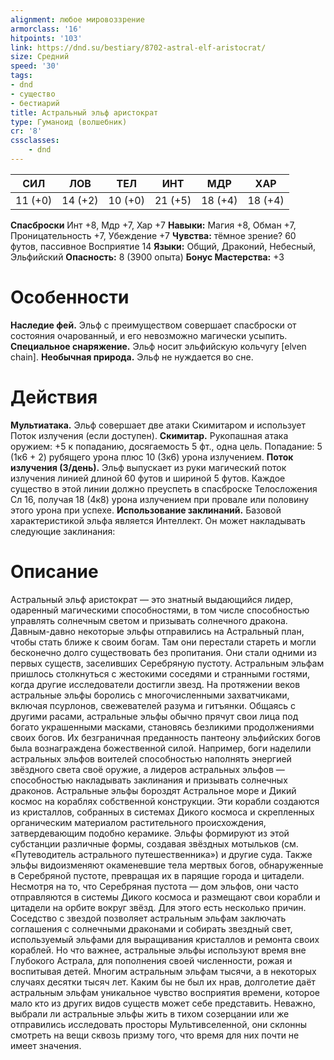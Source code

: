 ```yaml
---
alignment: любое мировоззрение
armorclass: '16'
hitpoints: '103'
link: https://dnd.su/bestiary/8702-astral-elf-aristocrat/
size: Средний
speed: '30'
tags:
- dnd
- существо
- бестиарий
title: Астральный эльф аристократ
type: Гуманоид (волшебник)
cr: '8'
cssclasses:
    - dnd
---
```



| СИЛ | ЛОВ | ТЕЛ | ИНТ | МДР | ХАР |
|---|---|---|---|---|---|
| 11 (+0) | 14 (+2) | 10 (+0) | 21 (+5) | 18 (+4) | 18 (+4) |
**Спасброски** Инт +8, Мдр +7, Хар +7
**Навыки:** Магия +8, Обман +7, Проницательность +7, Убеждение +7
**Чувства:** тёмное зрение? 60 футов, пассивное Восприятие 14
**Языки:** Общий, Драконий, Небесный, Эльфийский
**Опасность:** 8 (3900 опыта)
**Бонус Мастерства:** +3


# Особенности
**Наследие фей.** Эльф с преимуществом совершает спасброски от состояния очарованный, и его невозможно магически усыпить.
**Специальное снаряжение.** Эльф носит эльфийскую кольчугу [elven chain].
**Необычная природа.** Эльф не нуждается во сне.


# Действия
**Мультиатака.** Эльф совершает две атаки Скимитаром и использует Поток излучения (если доступен).
**Скимитар.** Рукопашная атака оружием: +5 к попаданию, досягаемость 5 фт., одна цель. Попадание: 5 (1к6 + 2) рубящего урона плюс 10 (3к6) урона излучением.
**Поток излучения (3/день).** Эльф выпускает из руки магический поток излучения линией длиной 60 футов и шириной 5 футов. Каждое существо в этой линии должно преуспеть в спасброске Телосложения Сл 16, получая 18 (4к8) урона излучением при провале или половину этого урона при успехе.
**Использование заклинаний.** Базовой характеристикой эльфа является Интеллект. Он может накладывать следующие заклинания:


# Описание
Астральный эльф аристократ — это знатный выдающийся лидер, одаренный магическими способностями, в том числе способностью управлять солнечным светом и призывать солнечного дракона.    Давным-давно некоторые эльфы отправились на Астральный план, чтобы стать ближе к своим богам. Там они перестали стареть и могли бесконечно долго существовать без пропитания.      Они стали одними из первых существ, заселивших Серебряную пустоту. Астральным эльфам пришлось столкнуться с жестокими соседями и странными гостями, когда другие исследователи достигли звезд. На протяжении веков астральные эльфы боролись с многочисленными захватчиками, включая псурлонов, свежевателей разума и гитъянки. Общаясь с другими расами, астральные эльфы обычно прячут свои лица под богато украшенными масками, становясь безликими продолжениями своих богов. Их безграничная преданность пантеону эльфийских богов была вознаграждена божественной силой. Например, боги наделили астральных эльфов воителей способностью наполнять энергией звёздного света своё оружие, а лидеров астральных эльфов — способностью накладывать заклинания и призывать солнечных драконов. Астральные эльфы бороздят Астральное море и Дикий космос на кораблях собственной конструкции. Эти корабли создаются из кристаллов, собранных в системах Дикого космоса и скрепленных органическим материалом растительного происхождения, затвердевающим подобно керамике. Эльфы формируют из этой субстанции различные формы, создавая звёздных мотыльков (см. «Путеводитель астрального путешественника») и другие суда. Также эльфы видоизменяют окаменевшие тела мертвых богов, обнаруженные в Серебряной пустоте, превращая их в парящие города и цитадели. Несмотря на то, что Серебряная пустота — дом эльфов, они часто отправляются в системы Дикого космоса и размещают свои корабли и цитадели на орбите вокруг звёзд. Для этого есть несколько причин. Соседство с звездой позволяет астральным эльфам заключать соглашения с солнечными драконами и собирать звездный свет, используемый эльфами для выращивания кристаллов и ремонта своих кораблей. Но что важнее, астральные эльфы используют время вне Глубокого Астрала, для пополнения своей численности, рожая и воспитывая детей. Многим астральным эльфам тысячи, а в некоторых случаях десятки тысяч лет. Каким бы не был их нрав, долголетие даёт астральным эльфам уникальное чувство восприятия времени, которое мало кто из других видов существ может себе представить. Неважно, выбрали ли астральные эльфы жить в тихом созерцании или же отправились исследовать просторы Мультивселенной, они склонны смотреть на вещи сквозь призму того, что время для них почти не имеет значения.